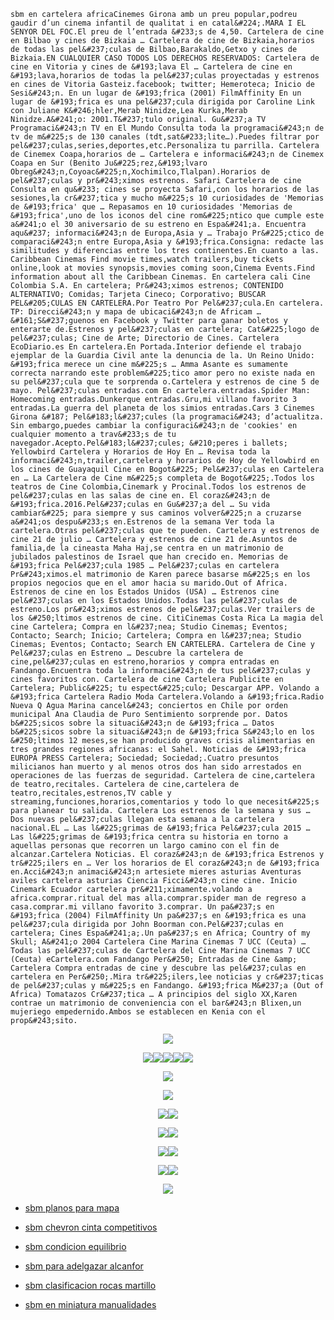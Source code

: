 
```
sbm en cartelera africaCinemes Girona amb un preu popular,podreu gaudir d’un cinema infantil de qualitat i en catal&#224;.MARA I EL SENYOR DEL FOC.El preu de l’entrada &#233;s de 4,50. Cartelera de cine en Bilbao y cines de Bizkaia … Cartelera de cine de Bizkaia,horarios de todas las pel&#237;culas de Bilbao,Barakaldo,Getxo y cines de Bizkaia.EN CUALQUIER CASO TODOS LOS DERECHOS RESERVADOS: Cartelera de cine en Vitoria y cines de &#193;lava El … Cartelera de cine en &#193;lava,horarios de todas la pel&#237;culas proyectadas y estrenos en cines de Vitoria Gasteiz.facebook; twitter; Hemeroteca; Inicio de Sesi&#243;n. En un lugar de &#193;frica (2001) FilmAffinity En un lugar de &#193;frica es una pel&#237;cula dirigida por Caroline Link con Juliane K&#246;hler,Merab Ninidze,Lea Kurka,Merab Ninidze.A&#241;o: 2001.T&#237;tulo original. Gu&#237;a TV Programaci&#243;n TV en El Mundo Consulta toda la programaci&#243;n de tv de m&#225;s de 130 canales (tdt,sat&#233;lite…).Puedes filtrar por pel&#237;culas,series,deportes,etc.Personaliza tu parrilla. Cartelera de Cinemex Coapa,horarios de … Cartelera e informaci&#243;n de Cinemex Coapa en Sur (Benito Ju&#225;rez,&#193;lvaro Obreg&#243;n,Coyoac&#225;n,Xochimilco,Tlalpan).Horarios de pel&#237;culas y pr&#243;ximos estrenos. Safari Cartelera de cine Consulta en qu&#233; cines se proyecta Safari,con los horarios de las sesiones,la cr&#237;tica y mucho m&#225;s 10 curiosidades de 'Memorias de &#193;frica' que … Repasamos en 10 curiosidades 'Memorias de &#193;frica',uno de los iconos del cine rom&#225;ntico que cumple este a&#241;o el 30 aniversario de su estreno en Espa&#241;a. Encuentra aqu&#237; informaci&#243;n de Europa,Asia y … Trabajo Pr&#225;ctico de comparaci&#243;n entre Europa,Asia y &#193;frica.Consigna: redacte las similitudes y diferencias entre los tres continentes.En cuanto a las. Caribbean Cinemas Find movie times,watch trailers,buy tickets online,look at movies synopsis,movies coming soon,Cinema Events.Find information about all the Caribbean Cinemas. En cartelera cali Cine Colombia S.A. En cartelera; Pr&#243;ximos estrenos; CONTENIDO ALTERNATIVO; Comidas; Tarjeta Cineco; Corporativo; BUSCAR PEL&#205;CULAS EN CARTELERA.Por Teatro Por Pel&#237;cula.En cartelera. TP: Direcci&#243;n y mapa de ubicaci&#243;n de Africam … &#161;S&#237;guenos en Facebook y Twitter para ganar boletos y enterarte de.Estrenos y pel&#237;culas en cartelera; Cat&#225;logo de pel&#237;culas; Cine de Arte; Directorio de Cines. Cartelera EcoDiario.es En cartelera.En Portada.Interior defiende el trabajo ejemplar de la Guardia Civil ante la denuncia de la. Un Reino Unido: &#193;frica merece un cine m&#225;s … Amma Asante es sumamente correcta narrando este problem&#225;tico amor pero no existe nada en su pel&#237;cula que te sorprenda o.Cartelera y estrenos de cine 5 de mayo. Pel&#237;culas entradas.com En cartelera.entradas.Spider Man: Homecoming entradas.Dunkerque entradas.Gru,mi villano favorito 3 entradas.La guerra del planeta de los simios entradas.Cars 3 Cinemes Girona &#187; Pel&#183;l&#237;cules (la programaci&#243; d’actualitza. Sin embargo,puedes cambiar la configuraci&#243;n de 'cookies' en cualquier momento a trav&#233;s de tu navegador.Acepto.Pel&#183;l&#237;cules; &#210;peres i ballets; Yellowbird Cartelera y Horarios de Hoy En … Revisa toda la informaci&#243;n,trailer,cartelera y horarios de Hoy de Yellowbird en los cines de Guayaquil Cine en Bogot&#225; Pel&#237;culas en Cartelera en … La Cartelera de Cine m&#225;s completa de Bogot&#225;.Todos los teatros de Cine Colombia,Cinemark y Procinal.Todos los estrenos de pel&#237;culas en las salas de cine en. El coraz&#243;n de &#193;frica.2016.Pel&#237;culas en Gu&#237;a del … Su vida cambiar&#225; para siempre y sus caminos volver&#225;n a cruzarse a&#241;os despu&#233;s en.Estrenos de la semana Ver toda la cartelera.Otras pel&#237;culas que te pueden. Cartelera y estrenos de cine 21 de julio … Cartelera y estrenos de cine 21 de.Asuntos de familia,de la cineasta Maha Haj,se centra en un matrimonio de jubilados palestinos de Israel que han crecido en. Memorias de &#193;frica Pel&#237;cula 1985 … Pel&#237;culas en cartelera Pr&#243;ximos.el matrimonio de Karen parece basarse m&#225;s en los propios negocios que en el amor hacia su marido.Out of Africa. Estrenos de cine en los Estados Unidos (USA) … Estrenos cine pel&#237;culas en los Estados Unidos.Todas las pel&#237;culas de estreno.Los pr&#243;ximos estrenos de pel&#237;culas.Ver trailers de los &#250;ltimos estrenos de cine. CitiCinemas Costa Rica La magia del cine Cartelera; Compra en l&#237;nea; Studio Cinemas; Eventos; Contacto; Search; Inicio; Cartelera; Compra en l&#237;nea; Studio Cinemas; Eventos; Contacto; Search EN CARTELERA. Cartelera de Cine y Pel&#237;culas en Estreno … Descubre la cartelera de cine,pel&#237;culas en estreno,horarios y compra entradas en Fandango.Encuentra toda la informaci&#243;n de tus pel&#237;culas y cines favoritos con. Cartelera de cine Cartelera Publicite en Cartelera; Public&#225; tu espect&#225;culo; Descargar APP. Volando a &#193;frica Cartelera Radio Moda Cartelera.Volando a &#193;frica.Radio Nueva Q Agua Marina cancel&#243; conciertos en Chile por orden municipal Ana Claudia de Puro Sentimiento sorprende por. Datos b&#225;sicos sobre la situaci&#243;n de &#193;frica … Datos b&#225;sicos sobre la situaci&#243;n de &#193;frica S&#243;lo en los &#250;ltimos 12 meses,se han producido graves crisis alimentarias en tres grandes regiones africanas: el Sahel. Noticias de &#193;frica EUROPA PRESS Cartelera; Sociedad; Sociedad;.Cuatro presuntos milicianos han muerto y al menos otros dos han sido arrestados en operaciones de las fuerzas de seguridad. Cartelera de cine,cartelera de teatro,recitales. Cartelera de cine,cartelera de teatro,recitales,estrenos,TV cable y streaming,funciones,horarios,comentarios y todo lo que necesit&#225;s para planear tu salida. Cartelera Los estrenos de la semana y sus … Dos nuevas pel&#237;culas llegan esta semana a la cartelera nacional.EL … Las l&#225;grimas de &#193;frica Pel&#237;cula 2015 … Las l&#225;grimas de &#193;frica centra su historia en torno a aquellas personas que recorren un largo camino con el fin de alcanzar.Cartelera Noticias. El coraz&#243;n de &#193;frica Estrenos y tr&#225;ilers en … Ver los horarios de El coraz&#243;n de &#193;frica en.Acci&#243;n animaci&#243;n artesiete mieres asturias Aventuras aviles cartelera asturias Ciencia Ficci&#243;n cine cine. Inicio Cinemark Ecuador cartelera pr&#211;ximamente.volando a africa.comprar.ritual del mas alla.comprar.spider man de regreso a casa.comprar.mi villano favorito 3.comprar. Un pa&#237;s en &#193;frica (2004) FilmAffinity Un pa&#237;s en &#193;frica es una pel&#237;cula dirigida por John Boorman con.Pel&#237;culas en cartelera; Cines Espa&#241;a;.Un pa&#237;s en Africa; Country of my Skull; A&#241;o 2004 Cartelera Cine Marina Cinemas 7 UCC (Ceuta) … Todas las pel&#237;culas de Cartelera del Cine Marina Cinemas 7 UCC (Ceuta) eCartelera.com Fandango Per&#250; Entradas de Cine &amp; Cartelera Compra entradas de cine y descubre las pel&#237;culas en cartelera en Per&#250;.Mira tr&#225;ilers,lee noticias y cr&#237;ticas de pel&#237;culas y m&#225;s en Fandango. &#193;frica M&#237;a (Out of Africa) Tomatazos Cr&#237;tica … A principios del siglo XX,Karen contrae un matrimonio de conveniencia con el bar&#243;n Blixen,un mujeriego empedernido.Ambos se establecen en Kenia con el prop&#243;sito. 
```

<div align="center">

<a href="https://es-crusher.shibang-china.com/github&k=sbm+en+cartelera+africa"><img src="https://static.shibang-china.com/es/crusher/logo.jpg"></a>

<a href="https://es-crusher.shibang-china.com/github&k=sbm+en+cartelera+africa"><img src="https://static.shibang-china.com/es/crusher/index.jpg"></a><a href="https://es-crusher.shibang-china.com/material.htmlgithub&k=sbm+en+cartelera+africa"><img src="https://static.shibang-china.com/es/crusher/material.jpg"></a><a href="https://es-crusher.shibang-china.com/application.htmlgithub&k=sbm+en+cartelera+africa"><img src="https://static.shibang-china.com/es/crusher/application.jpg"></a><a href="https://es-crusher.shibang-china.com/aboutus.htmlgithub&k=sbm+en+cartelera+africa"><img src="https://static.shibang-china.com/es/crusher/aboutus.jpg"></a><a href="https://es-crusher.shibang-china.com/contact.htmlgithub&k=sbm+en+cartelera+africa"><img src="https://static.shibang-china.com/es/crusher/contact.jpg"></a>

<a href="https://es-crusher.shibang-china.com/github&k=sbm+en+cartelera+africa"><img src="https://static.shibang-china.com/es/crusher/banner.jpg"></a>

<a href="https://swt.shibang-china.com/github&k=sbm+en+cartelera+africa"><img src="https://static.shibang-china.com/es/crusher/text.jpg"></a>

<a href="https://swt.shibang-china.com/github&k=sbm+en+cartelera+africa"><img src="https://static.shibang-china.com/es/crusher/chat.jpg"></a><a href="https://es-crusher.shibang-china.com/contact.htmlgithub&k=sbm+en+cartelera+africa"><img src="https://static.shibang-china.com/es/crusher/message.jpg"></a>

<a href="https://es-crusher.shibang-china.com/products/pe.htmlgithub&k=sbm+en+cartelera+africa"><img src="https://static.shibang-china.com/es/crusher/pe.jpg"></a><a href="https://es-crusher.shibang-china.com/products/pf.htmlgithub&k=sbm+en+cartelera+africa"><img src="https://static.shibang-china.com/es/crusher/pf.jpg"></a>

<a href="https://es-crusher.shibang-china.com/products/hpt.htmlgithub&k=sbm+en+cartelera+africa"><img src="https://static.shibang-china.com/es/crusher/hpt.jpg"></a><a href="https://es-crusher.shibang-china.com/products/vsi.htmlgithub&k=sbm+en+cartelera+africa"><img src="https://static.shibang-china.com/es/crusher/vsi.jpg"></a>

<a href="https://es-crusher.shibang-china.com/products/klv.htmlgithub&k=sbm+en+cartelera+africa"><img src="https://static.shibang-china.com/es/crusher/klv.jpg"></a><a href="https://es-crusher.shibang-china.com/products/portable.htmlgithub&k=sbm+en+cartelera+africa"><img src="https://static.shibang-china.com/es/crusher/portable.jpg"></a>

<a href="https://swt.shibang-china.com/github&k=sbm+en+cartelera+africa"><img src="https://static.shibang-china.com/es/crusher/case.jpg"></a>

</div>


* [sbm planos para mapa](sbm%20planos%20para%20mapa.md)

* [sbm chevron cinta competitivos](sbm%20chevron%20cinta%20competitivos.md)

* [sbm condicion equilibrio](sbm%20condicion%20equilibrio.md)

* [sbm para adelgazar alcanfor](sbm%20para%20adelgazar%20alcanfor.md)

* [sbm clasificacion rocas martillo](sbm%20clasificacion%20rocas%20martillo.md)

* [sbm en miniatura manualidades](sbm%20en%20miniatura%20manualidades.md)